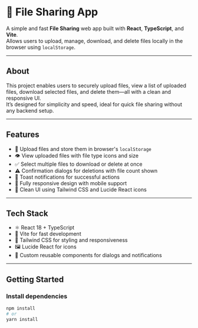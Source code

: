 # 📂 File Sharing App

A simple and fast **File Sharing** web app built with **React**, **TypeScript**, and **Vite**.  
Allows users to upload, manage, download, and delete files locally in the browser using `localStorage`.

---

## About

This project enables users to securely upload files, view a list of uploaded files, download selected files, and delete them—all with a clean and responsive UI.  
It’s designed for simplicity and speed, ideal for quick file sharing without any backend setup.

---

## Features

- 📁 Upload files and store them in browser's `localStorage`  
- 👁️ View uploaded files with file type icons and size  
- ✅ Select multiple files to download or delete at once  
- ⚠️ Confirmation dialogs for deletions with file count shown  
- 🔔 Toast notifications for successful actions  
- 📱 Fully responsive design with mobile support  
- 🎨 Clean UI using Tailwind CSS and Lucide React icons  

---

## Tech Stack

- ⚛️ React 18 + TypeScript  
- 🚀 Vite for fast development  
- 🎨 Tailwind CSS for styling and responsiveness  
- 🖼️ Lucide React for icons  
- 🔧 Custom reusable components for dialogs and notifications  

---

## Getting Started

### Install dependencies

```bash
npm install
# or
yarn install
